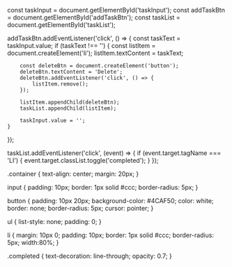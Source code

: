 const taskInput = document.getElementById('taskInput');
const addTaskBtn = document.getElementById('addTaskBtn');
const taskList = document.getElementById('taskList');

addTaskBtn.addEventListener('click', () => {
    const taskText = taskInput.value;
    if (taskText !== '') {
        const listItem = document.createElement('li');
        listItem.textContent = taskText;

        const deleteBtn = document.createElement('button');
        deleteBtn.textContent = 'Delete';
        deleteBtn.addEventListener('click', () => {
            listItem.remove();
        });

        listItem.appendChild(deleteBtn);
        taskList.appendChild(listItem);

        taskInput.value = '';
    }
});

taskList.addEventListener('click', (event) => {
    if (event.target.tagName === 'LI') {
        event.target.classList.toggle('completed');
    }
});


.container {
    text-align: center;
    margin: 20px;
}

input {
    padding: 10px;
    border: 1px solid #ccc;
    border-radius: 5px;
}

button {
    padding: 10px 20px;
    background-color: #4CAF50;
    color: white;
    border: none;
    border-radius: 5px;
    cursor: pointer;
}

ul {
    list-style: none;
    padding: 0;
}

li {
    margin: 10px 0;
    padding: 10px;
    border: 1px solid #ccc;
    border-radius: 5px;
    width:80%;
}

.completed {
    text-decoration: line-through;
    opacity: 0.7;
}